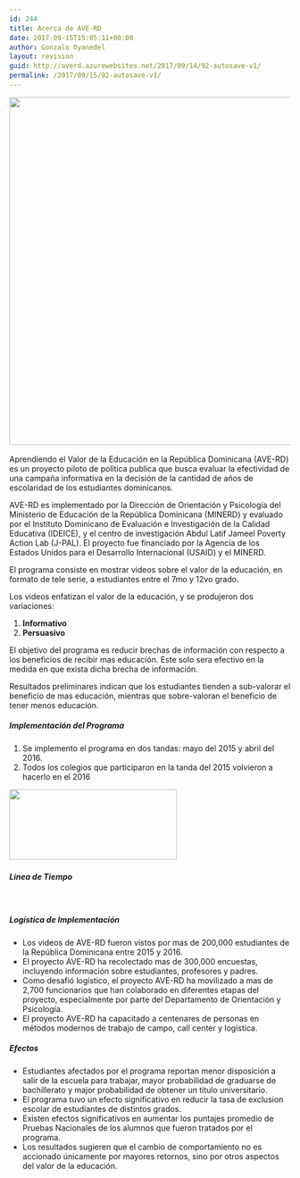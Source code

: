 ```yaml
---
id: 244
title: Acerca de AVE-RD
date: 2017-09-15T15:05:11+00:00
author: Gonzalo Oyanedel
layout: revision
guid: http://averd.azurewebsites.net/2017/09/14/92-autosave-v1/
permalink: /2017/09/15/92-autosave-v1/
---
```

<img class="alignnone size-full wp-image-248" src="/wp-content/uploads/2017/04/31060892535_3ee466526a_h.jpg" alt="" width="1600" height="623" srcset="/wp-content/uploads/2017/04/31060892535_3ee466526a_h.jpg 1600w, /wp-content/uploads/2017/04/31060892535_3ee466526a_h-300x117.jpg 300w, /wp-content/uploads/2017/04/31060892535_3ee466526a_h-768x299.jpg 768w, /wp-content/uploads/2017/04/31060892535_3ee466526a_h-1024x399.jpg 1024w, /wp-content/uploads/2017/04/31060892535_3ee466526a_h-676x263.jpg 676w" sizes="(max-width: 1600px) 100vw, 1600px" />

Aprendiendo el Valor de la Educación en la República Dominicana (AVE-RD) es un proyecto piloto de política publica que busca evaluar la efectividad de una campaña informativa en la decisión de la cantidad de años de escolaridad de los estudiantes dominicanos.

AVE-RD es implementado por la Dirección de Orientación y Psicología del Ministerio de Educación de la República Dominicana (MINERD) y evaluado por el Instituto Dominicano de Evaluación e Investigación de la Calidad Educativa (IDEICE), y el centro de investigación Abdul Latif Jameel Poverty Action Lab (J-PAL). El proyecto fue financiado por la Agencia de los Estados Unidos para el Desarrollo Internacional (USAID) y el MINERD.

El programa consiste en mostrar videos sobre el valor de la educación, en formato de tele serie, a estudiantes entre el 7mo y 12vo grado.

Los videos enfatizan el valor de la educación, y se produjeron dos variaciones:

  1. **Informativo**
  2. **Persuasivo**

El objetivo del programa es reducir brechas de información con respecto a los beneficios de recibir mas educación. Este solo sera efectivo en la medida en que exista dicha brecha de información.

Resultados preliminares indican que los estudiantes tienden a sub-valorar el beneficio de mas educación, mientras que sobre-valoran el beneficio de tener menos educación.

##### **Implementación del Programa**

  1. Se implemento el programa en dos tandas: mayo del 2015 y abril del 2016.
  2. Todos los colegios que participaron en la tanda del 2015 volvieron a hacerlo en el 2016

<img class="alignnone size-medium wp-image-245" src="/wp-content/uploads/2017/04/ave-300x126.jpg" alt="" width="300" height="126" srcset="/wp-content/uploads/2017/04/ave-300x126.jpg 300w, /wp-content/uploads/2017/04/ave-676x285.jpg 676w, /wp-content/uploads/2017/04/ave.jpg 688w" sizes="(max-width: 300px) 100vw, 300px" /> 

##### **Linea de Tiempo**

&nbsp;

##### **Logística de Implementación**

  * Los videos de AVE-RD fueron vistos por mas de 200,000 estudiantes de la República Dominicana entre 2015 y 2016.
  * El proyecto AVE-RD ha recolectado mas de 300,000 encuestas, incluyendo información sobre estudiantes, profesores y padres.
  * Como desafió logístico, el proyecto AVE-RD ha movilizado a mas de 2,700 funcionarios que han colaborado en diferentes etapas del proyecto, especialmente por parte del Departamento de Orientación y Psicología.
  * El proyecto AVE-RD ha capacitado a centenares de personas en métodos modernos de trabajo de campo, call center y logística.

##### **Efectos**

  * Estudiantes afectados por el programa reportan menor disposición a salir de la escuela para trabajar, mayor probabilidad de graduarse de bachillerato y major probabilidad de obtener un titulo universitario.
  * El programa tuvo un efecto significativo en reducir la tasa de exclusion escolar de estudiantes de distintos grados.
  * Existen efectos significativos en aumentar los puntajes promedio de Pruebas Nacionales de los alumnos que fueron tratados por el programa.
  * Los resultados sugieren que el cambio de comportamiento no es accionado únicamente por mayores retornos, sino por otros aspectos del valor de la educación.

&nbsp;

&nbsp;